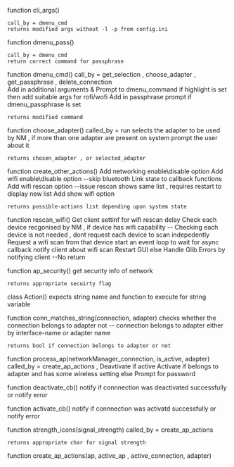 function cli_args()
    
    call_by = dmenu_cmd 
    returns modified args without -l -p from config.ini

function dmenu_pass()
    
    call_by = dmenu_cmd 
    return correct command for passphrase

function dmenu_cmd()
    call_by = get_selection , choose_adapter , get_passphrase , delete_connection  
    Add in additional arguments & Prompt to dmenu_command
    if highlight is set then add suitable args for rofi/wofi 
    Add in passphrase prompt if dmenu_passphrase is set 
    
    returns modified command

function choose_adapter()
    called_by = run
    selects the adapter to be used by NM , if more than one adapter are present on system prompt the user about it

    returns chosen_adapter , or selected_adapter  

function create_other_actions()
    Add networking enable\disable option
    Add wifi enable\disable option
    --skip bluetooth
    Link state to callback functions
    Add wifi rescan option --issue rescan shows same list , requires restart to display new list 
    Add show wifi option 

    returns possible-actions list depending upon system state  

function rescan_wifi()
    Get client settinf for wifi rescan delay 
    Check each device recgonised by NM ,
        if device has wifi capability  -- Checking each device is not needed , dont request each device to scan indepedently 
            Request a wifi scan from that device 
            start an event loop to wait for async callback 
            notify client about wifi scan 
            Restart GUI 
        else 
            Handle Glib.Errors by notifying client 
    --No return

function ap_security()
    get security info of network 

    returns appropriate secuirty flag 

class Action()
    expects string name and function to execute for string variable 


function conn_matches_string(connection, adapter)
    checks whether the connection belongs to adapter not 
        -- connection belongs to adapter either by interface-name or adapter name 

    returns bool if connection belongs to adapter or not 

function process_ap(networkManager_connection, is_active, adapter)
    called_by = create_ap_actions , 
    Deavtivate if active 
    Activate if belongs to adapter and has some wireless setting 
    else Prompt for password

function deactivate_cb()
    notify if connnection was deactivated successfully 
    or notify error 


function activate_cb()
    notify if connnection was activatd successfully 
    or notify error 


function strength_icons(signal_strength)
    called_by = create_ap_actions 

    returns appropriate char for signal strength 

function create_ap_actions(ap, active_ap , active_connection, adapter)
    





